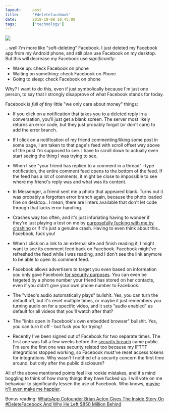 ```yaml
---
layout:     post
title:      '#deletefacebook'
date:       2018-10-08 10:45:00
tags:       ['technology']
---
```


![](/images/2018/deletefacebook_stock.png)

.. well I'm more like "soft-deleting" Facebook. I just deleted my Facebook app from my Android
phone, and still plan use Facebook on my desktop. But this will decrease my Facebook use *significantly*:

- Wake up: check Facebook on phone
- Waiting on something: check Facebook on Phone
- Going to sleep: check Facebook on phone

Why? I want to do this, even if just symbolically because I'm just one person,
to say that I strongly disapprove of what Facebook stands for today.

Facebook is *full of* tiny little "we only care about money" things:

- If you click on a notification that takes you to a deleted reply in a conversation, you'll
  just get a blank screen. The server most likely returns an error code, but they just
  probably forgot (or don't care) to add the error branch.

- If I click on a notification of my friend commenting/liking some post in some page, I am
  taken to that page's feed with scroll offset way above of the post I'm supposed to see.
  I have to scroll down to actually even start seeing the thing I was trying to see.

- When I see "your friend has replied to a comment in a thread" -type notification, the entire
  comment feed opens to the bottom of the feed. If the feed has a lot of comments, it might
  be close to impossible to see where my friend's reply was and what was its content.

- In Messenger, a friend sent me a photo that appeared blank. Turns out it was probably a
  forgotten error branch again, because the photo loaded fine on desktop.. I mean, there
  are linters available that don't let code through that lacks error handling.

- Crashes way too often, and it's just infuriating having to wonder if they're just playing
  a test on me by
  [purposefully fucking with me by crashing](https://www.theverge.com/2016/1/4/10708590/facebook-google-android-app-crash-tests)
  or if it's just a genuine crash. Having to even think about this.. Facebook, fuck you!

- When I click on a link to an external site and finish reading it, I might want to see its
  comment feed back on Facebook. Facebook might've refreshed the feed while I was reading,
  and I don't see the link anymore to be able to open its comment feed.

- Facebook allows advertisers to target you even based on information you only gave Facebook
  [for security purposes](https://gizmodo.com/facebook-is-giving-advertisers-access-to-your-shadow-co-1828476051).
  You can even be targeted by a phone number your friend has stored on her contacts,
  even if you didn't give your own phone number to Facebook.

- The "video's audio automatically plays" bullshit. Yes, you can turn the default off, but
  it's reset multiple times, or maybe it just remembers you turning audio on for a specific
  video, and it sets "audio enabled" as default for all videos that you'll watch after that?

- The "links open in Facebook's own embedded browser" bullshit. Yes, you can turn it off -
  but fuck you for trying!

- Recently I've been signed out of Facebook for two separate times. The first one was full
  a few weeks before the [security breach](https://edition.cnn.com/2018/10/04/tech/facebook-hack-explainer/index.html)
  came public. I'm sure the first one was security related too because my IFTTT integrations
  stopped working, so Facebook must've reset access tokens for integrations. Why wasn't I
  notified of a security concern the first time around, but only after the public disclosure?

All of the above mentioned points feel like rookie mistakes, and it's mind boggling to
think of how many things they have fucked up. I will vote on me behaviour to significantly
lessen the use of Facebook. Who knows,
[maybe it'll even make me happier](https://www.psychologytoday.com/us/blog/what-mentally-strong-people-dont-do/201603/science-explains-how-facebook-makes-you-sad).

Bonus reading:
[WhatsApp Cofounder Brian Acton Gives The Inside Story On #DeleteFacebook And Why He Left $850 Million Behind](https://www.forbes.com/sites/parmyolson/2018/09/26/exclusive-whatsapp-cofounder-brian-acton-gives-the-inside-story-on-deletefacebook-and-why-he-left-850-million-behind/)
